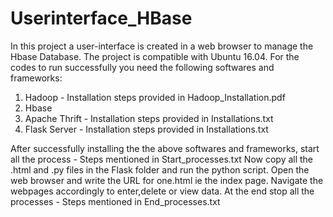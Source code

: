 # Userinterface_HBase
In this project a user-interface is created in a web browser to manage the Hbase Database.
The project is compatible with Ubuntu 16.04.
For the codes to run successfully you need the following softwares and frameworks:
1. Hadoop - Installation steps provided in Hadoop_Installation.pdf
2. Hbase
3. Apache Thrift - Installation steps provided in Installations.txt
4. Flask Server - Installation steps provided in Installations.txt

After successfully installing the the above softwares and frameworks, start all the process - Steps mentioned in Start_processes.txt
Now copy all the .html and .py files in the Flask folder and run the python script.
Open the web browser and write the URL for one.html ie the index page.
Navigate the webpages accordingly to enter,delete or view data.
At the end stop all the processes - Steps mentioned in End_processes.txt 
